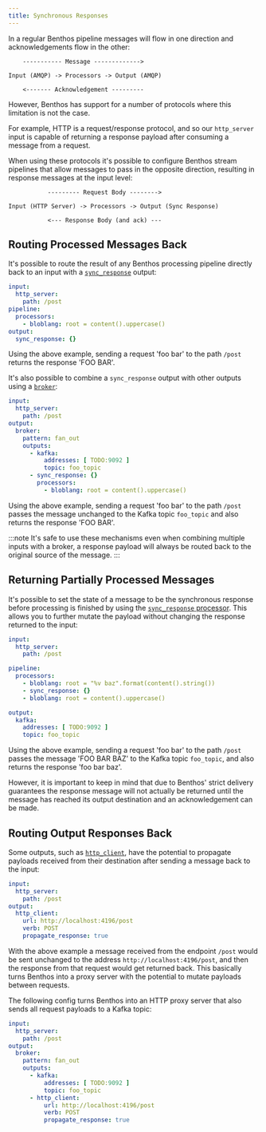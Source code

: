 ```yaml
---
title: Synchronous Responses
---
```


In a regular Benthos pipeline messages will flow in one direction and acknowledgements flow in the other:

```text
    ----------- Message ------------->

Input (AMQP) -> Processors -> Output (AMQP)

    <------- Acknowledgement ---------
```

However, Benthos has support for a number of protocols where this limitation is not the case.

For example, HTTP is a request/response protocol, and so our `http_server` input is capable of returning a response payload after consuming a message from a request.

When using these protocols it's possible to configure Benthos stream pipelines that allow messages to pass in the opposite direction, resulting in response messages at the input level:

```text
           --------- Request Body -------->

Input (HTTP Server) -> Processors -> Output (Sync Response)

           <--- Response Body (and ack) ---
```

## Routing Processed Messages Back

It's possible to route the result of any Benthos processing pipeline directly back to an input with a [`sync_response`][sync-res] output:

```yaml
input:
  http_server:
    path: /post
pipeline:
  processors:
    - bloblang: root = content().uppercase()
output:
  sync_response: {}
```

Using the above example, sending a request 'foo bar' to the path `/post` returns the response 'FOO BAR'.

It's also possible to combine a `sync_response` output with other outputs using a [`broker`][output-broker]:

```yaml
input:
  http_server:
    path: /post
output:
  broker:
    pattern: fan_out
    outputs:
      - kafka:
          addresses: [ TODO:9092 ]
          topic: foo_topic
      - sync_response: {}
        processors:
          - bloblang: root = content().uppercase()
```

Using the above example, sending a request 'foo bar' to the path `/post` passes the message unchanged to the Kafka topic `foo_topic` and also returns the response 'FOO BAR'.

:::note
It's safe to use these mechanisms even when combining multiple inputs with a broker, a response payload will always be routed back to the original source of the message.
:::

## Returning Partially Processed Messages

It's possible to set the state of a message to be the synchronous response before processing is finished by using the [`sync_response` processor][sync-res-proc]. This allows you to further mutate the payload without changing the response returned to the input:

```yaml
input:
  http_server:
    path: /post

pipeline:
  processors:
    - bloblang: root = "%v baz".format(content().string())
    - sync_response: {}
    - bloblang: root = content().uppercase()

output:
  kafka:
    addresses: [ TODO:9092 ]
    topic: foo_topic
```

Using the above example, sending a request 'foo bar' to the path `/post` passes the message 'FOO BAR BAZ' to the Kafka topic `foo_topic`, and also returns the response 'foo bar baz'.

However, it is important to keep in mind that due to Benthos' strict delivery guarantees the response message will not actually be returned until the message has reached its output destination and an acknowledgement can be made.

## Routing Output Responses Back

Some outputs, such as [`http_client`][http-client-output], have the potential to propagate payloads received from their destination after sending a message back to the input:

```yaml
input:
  http_server:
    path: /post
output:
  http_client:
    url: http://localhost:4196/post
    verb: POST
    propagate_response: true
```

With the above example a message received from the endpoint `/post` would be sent unchanged to the address `http://localhost:4196/post`, and then the response from that request would get returned back. This basically turns Benthos into a proxy server with the potential to mutate payloads between requests.

The following config turns Benthos into an HTTP proxy server that also sends all request payloads to a Kafka topic:

```yaml
input:
  http_server:
    path: /post
output:
  broker:
    pattern: fan_out
    outputs:
      - kafka:
          addresses: [ TODO:9092 ]
          topic: foo_topic
      - http_client:
          url: http://localhost:4196/post
          verb: POST
          propagate_response: true
```

[sync-res]: /docs/components/outputs/sync_response
[sync-res-proc]: /docs/components/processors/sync_response
[http-client-output]: /docs/components/outputs/http_client
[output-broker]: /docs/components/outputs/broker
